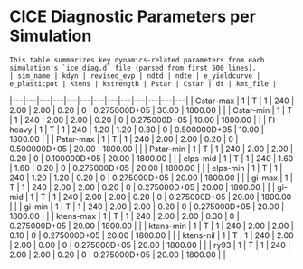 # CICE Diagnostic Parameters per Simulation
    This table summarizes key dynamics-related parameters from each simulation's `ice_diag.d` file (parsed from first 500 lines).
    | sim_name | kdyn | revised_evp | ndtd | ndte | e_yieldcurve | e_plasticpot | Ktens | kstrength | Pstar | Cstar | dt | kmt_file |
|---|---|---|---|---|---|---|---|---|---|---|---|---|
| Cstar-max | 1 | T | 1 | 240 | 2.00 | 2.00 | 0.20 | 0 | 0.275000D+05 | 30.00 | 1800.00 |  |
| Cstar-min | 1 | T | 1 | 240 | 2.00 | 2.00 | 0.20 | 0 | 0.275000D+05 | 10.00 | 1800.00 |  |
| FI-heavy | 1 | T | 1 | 240 | 1.20 | 1.20 | 0.30 | 0 | 0.500000D+05 | 10.00 | 1800.00 |  |
| Pstar-max | 1 | T | 1 | 240 | 2.00 | 2.00 | 0.20 | 0 | 0.500000D+05 | 20.00 | 1800.00 |  |
| Pstar-min | 1 | T | 1 | 240 | 2.00 | 2.00 | 0.20 | 0 | 0.100000D+05 | 20.00 | 1800.00 |  |
| elps-mid | 1 | T | 1 | 240 | 1.60 | 1.60 | 0.20 | 0 | 0.275000D+05 | 20.00 | 1800.00 |  |
| elps-min | 1 | T | 1 | 240 | 1.20 | 1.20 | 0.20 | 0 | 0.275000D+05 | 20.00 | 1800.00 |  |
| gi-max | 1 | T | 1 | 240 | 2.00 | 2.00 | 0.20 | 0 | 0.275000D+05 | 20.00 | 1800.00 |  |
| gi-mid | 1 | T | 1 | 240 | 2.00 | 2.00 | 0.20 | 0 | 0.275000D+05 | 20.00 | 1800.00 |  |
| gi-min | 1 | T | 1 | 240 | 2.00 | 2.00 | 0.20 | 0 | 0.275000D+05 | 20.00 | 1800.00 |  |
| ktens-max | 1 | T | 1 | 240 | 2.00 | 2.00 | 0.30 | 0 | 0.275000D+05 | 20.00 | 1800.00 |  |
| ktens-min | 1 | T | 1 | 240 | 2.00 | 2.00 | 0.10 | 0 | 0.275000D+05 | 20.00 | 1800.00 |  |
| ktens-nil | 1 | T | 1 | 240 | 2.00 | 2.00 | 0.00 | 0 | 0.275000D+05 | 20.00 | 1800.00 |  |
| ry93 | 1 | T | 1 | 240 | 2.00 | 2.00 | 0.20 | 0 | 0.275000D+05 | 20.00 | 1800.00 |  |
